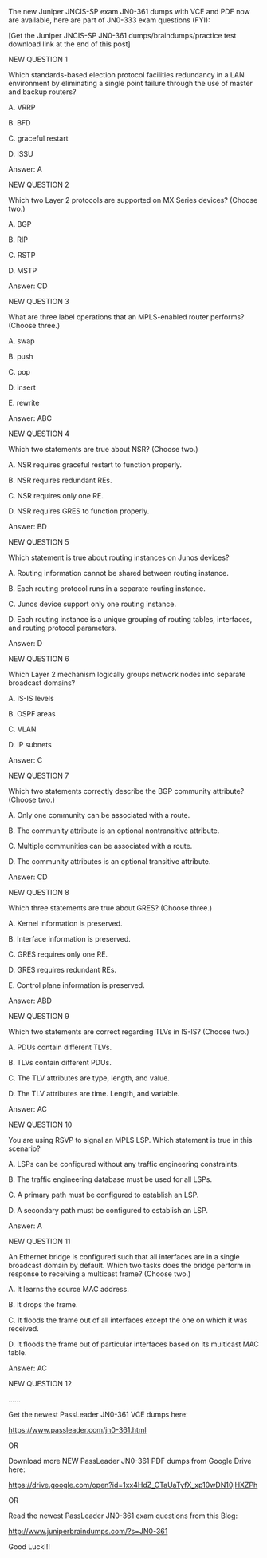 The new Juniper JNCIS-SP exam JN0-361 dumps with VCE and PDF now are available, here are part of JN0-333 exam questions (FYI):

 

[Get the Juniper JNCIS-SP JN0-361 dumps/braindumps/practice test download link at the end of this post]

 

NEW QUESTION 1

Which standards-based election protocol facilities redundancy in a LAN environment by eliminating a single point failure through the use of master and backup routers?

 

A.  VRRP

B. BFD

C. graceful restart

D. ISSU

 

Answer: A

 

NEW QUESTION 2

Which two Layer 2 protocols are supported on MX Series devices? (Choose two.)

 

A. BGP

B. RIP

C. RSTP

D. MSTP

 

Answer: CD

 

NEW QUESTION 3

What are three label operations that an MPLS-enabled router performs? (Choose three.)

 

A. swap

B. push

C. pop

D. insert

E. rewrite

 

Answer: ABC

 

NEW QUESTION 4

Which two statements are true about NSR? (Choose two.)

 

A. NSR requires graceful restart to function properly.

B. NSR requires redundant REs.

C. NSR requires only one RE.

D. NSR requires GRES to function properly.

 

Answer: BD

 

NEW QUESTION 5

Which statement is true about routing instances on Junos devices?

 

A. Routing information cannot be shared between routing instance.

B. Each routing protocol runs in a separate routing instance.

C. Junos device support only one routing instance.

D. Each routing instance is a unique grouping of routing tables, interfaces, and routing protocol parameters.

 

Answer: D

 

NEW QUESTION 6

Which Layer 2 mechanism logically groups network nodes into separate broadcast domains?

 

A. IS-IS levels

B. OSPF areas

C. VLAN

D. IP subnets

 

Answer: C

 

NEW QUESTION 7

Which two statements correctly describe the BGP community attribute? (Choose two.)

 

A. Only one community can be associated with a route.

B. The community attribute is an optional nontransitive attribute.

C. Multiple communities can be associated with a route.

D. The community attributes is an optional transitive attribute.

 

Answer: CD

 

NEW QUESTION 8

Which three statements are true about GRES? (Choose three.)

 

A. Kernel information is preserved.

B. Interface information is preserved.

C. GRES requires only one RE.

D. GRES requires redundant REs.

E. Control plane information is preserved.

 

Answer: ABD

 

NEW QUESTION 9

Which two statements are correct regarding TLVs in IS-IS? (Choose two.)

 

A. PDUs contain different TLVs.

B. TLVs contain different PDUs.

C. The TLV attributes are type, length, and value.

D. The TLV attributes are time. Length, and variable.

 

Answer: AC

 

NEW QUESTION 10

You are using RSVP to signal an MPLS LSP. Which statement is true in this scenario?

 

A. LSPs can be configured without any traffic engineering constraints.

B. The traffic engineering database must be used for all LSPs.

C. A primary path must be configured to establish an LSP.

D. A secondary path must be configured to establish an LSP.

 

Answer: A

 

NEW QUESTION 11

An Ethernet bridge is configured such that all interfaces are in a single broadcast domain by default. Which two tasks does the bridge perform in response to receiving a multicast frame? (Choose two.)

 

A. It learns the source MAC address.

B. It drops the frame.

C. It floods the frame out of all interfaces except the one on which it was received.

D. It floods the frame out of particular interfaces based on its multicast MAC table.

 

Answer: AC

 

NEW QUESTION 12

......

 

Get the newest PassLeader JN0-361 VCE dumps here:

 

https://www.passleader.com/jn0-361.html

 

OR

 

Download more NEW PassLeader JN0-361 PDF dumps from Google Drive here:

 

https://drive.google.com/open?id=1xx4HdZ_CTaUaTyfX_xp10wDN10jHXZPh

 

OR

 

Read the newest PassLeader JN0-361 exam questions from this Blog:

 

http://www.juniperbraindumps.com/?s=JN0-361

 

Good Luck!!!
